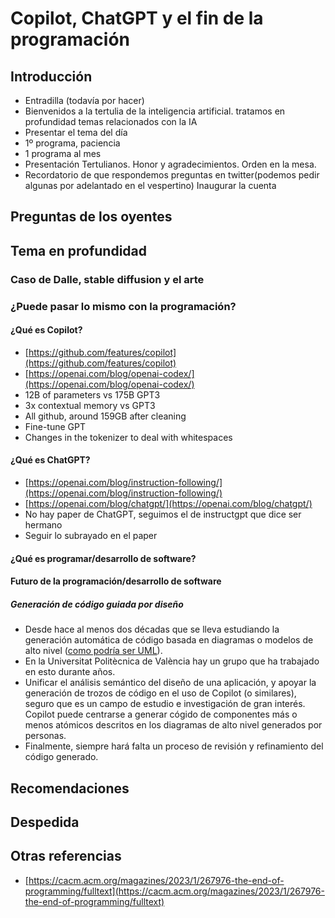 # Copilot, ChatGPT y el fin de la programación

## Introducción

- Entradilla (todavía por hacer)
- Bienvenidos a la tertulia de la inteligencia artificial. tratamos en profundidad temas relacionados con la IA
- Presentar el tema del día
- 1º programa, paciencia
- 1 programa al mes
- Presentación Tertulianos. Honor y agradecimientos. Orden en la mesa.
- Recordatorio de que respondemos preguntas en twitter(podemos pedir algunas por adelantado en el vespertino) Inaugurar la cuenta

## Preguntas de los oyentes

## Tema en profundidad

### Caso de Dalle, stable diffusion y el arte

### ¿Puede pasar lo mismo con la programación?

#### ¿Qué es Copilot? 

- [https://github.com/features/copilot](https://github.com/features/copilot)
- [https://openai.com/blog/openai-codex/](https://openai.com/blog/openai-codex/)
- 12B of parameters vs 175B GPT3
- 3x contextual memory vs GPT3
- All github, around 159GB after cleaning
- Fine-tune GPT
- Changes in the tokenizer to deal with whitespaces

#### ¿Qué es ChatGPT?

- [https://openai.com/blog/instruction-following/](https://openai.com/blog/instruction-following/)
- [https://openai.com/blog/chatgpt/](https://openai.com/blog/chatgpt/)
- No hay paper de ChatGPT, seguimos el de instructgpt que dice ser hermano
- Seguir lo subrayado en el paper

#### ¿Qué es programar/desarrollo de software?

#### Futuro de la programación/desarrollo de software

##### Generación de código guiada por diseño

- Desde hace al menos dos décadas que se lleva estudiando la generación automática de código basada en diagramas o modelos de alto nivel ([como podría ser UML](https://www.ajol.info/index.php/swj/article/view/183612)).
- En la Universitat Politècnica de València hay un grupo que ha trabajado en esto durante años.
- Unificar el análisis semántico del diseño de una aplicación, y apoyar la generación de trozos de código en el uso de Copilot (o similares), seguro que es un campo de estudio e investigación de gran interés. Copilot puede centrarse a generar cógido de  componentes más o menos atómicos descritos en los diagramas de alto nivel generados por personas.
- Finalmente, siempre hará falta un proceso de revisión y refinamiento del código generado.

## Recomendaciones

## Despedida

## Otras referencias

- [https://cacm.acm.org/magazines/2023/1/267976-the-end-of-programming/fulltext](https://cacm.acm.org/magazines/2023/1/267976-the-end-of-programming/fulltext)
